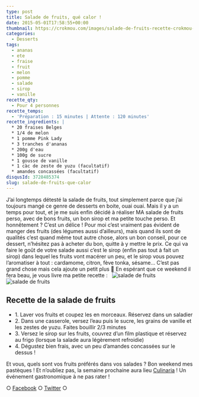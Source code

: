 ```yaml
---
type: post
title: Salade de fruits, qué calor !
date: 2015-05-01T17:58:55+00:00
thumbnail: https://crokmou.com/images/salade-de-fruits-recette-crokmou-blog-culinaire.jpg
categories:
  - Desserts
tags:
  - ananas
  - ete
  - fraise
  - fruit
  - melon
  - pomme
  - salade
  - sirop
  - vanille
recette_qty:
  - Pour 4 personnes
recette_temps:
  - 'Préparation : 15 minutes | Attente : 120 minutes'
recette_ingredients: |
  * 20 fraises Belges
  * 1/4 de melon
  * 1 pomme Pink Lady
  * 3 tranches d'ananas
  * 200g d'eau
  * 100g de sucre
  * 1 gousse de vanille
  * 1 càc de zeste de yuzu (facultatif)
  * amandes concassées (facultatif)
disqusId: 3728485374
slug: salade-de-fruits-que-calor
---
```


J’ai longtemps détesté la salade de fruits, tout simplement parce que j’ai toujours mangé ce genre de desserts en boite, ouai ouai. Mais il y a un temps pour tout, et je me suis enfin décidé à réaliser MA salade de fruits perso, avec de bons fruits, un bon sirop et ma petite touche perso. Et honnêtement ? C’est un délice ! Pour moi c’est vraiment pas évident de manger des fruits (des légumes aussi d’ailleurs), mais quand ils sont de qualités c’est quand même tout autre chose, alors un bon conseil, pour ce dessert, n’hésitez pas à acheter du bon, quitte à y mettre le prix. Ce qui va faire le goût de votre salade aussi c’est le sirop (enfin pas tout à fait un sirop) dans lequel les fruits vont macérer un peu, et le sirop vous pouvez l’aromatiser à tout : cardamome, citron, fève tonka, sésame… C’est pas grand chose mais cela ajoute un petit plus 🙂 En espérant que ce weekend il fera beau, je vous livre ma petite recette :   ![salade de fruits](https://crokmou.com/images/salade-de-fruits-recette-crokmou-blog-culinaire-2_fsstol.jpg)![salade de fruits](https://crokmou.com/images/salade-de-fruits-recette-crokmou-blog-culinaire-1_wfenvy.jpg)

## Recette de la salade de fruits

* 1\. Laver vos fruits et coupez les en morceaux. Réservez dans un saladier
* 2\. Dans une casserole, versez l’eau puis le sucre, les grains de vanille et les zestes de yuzu. Faites bouillir 2/3 minutes
* 3\. Versez le sirop sur les fruits, couvrez d’un film plastique et réservez au frigo (lorsque la salade aura légèrement refroidie)
* 4\. Dégustez bien frais, avec un peu d’amandes concassées sur le dessus !

Et vous, quels sont vos fruits préférés dans vos salades ? Bon weekend mes pastèques ! Et n’oubliez pas, la semaine prochaine aura lieu [Culinaria](http://www.crokmou.com/culinaria-2014-un-sacre-festin/) ! Un événement gastronomique à ne pas rater !

○ [Facebook](https://www.facebook.com/crokmou.blog) ○ [Twitter](https://twitter.com/Crokmou) ○